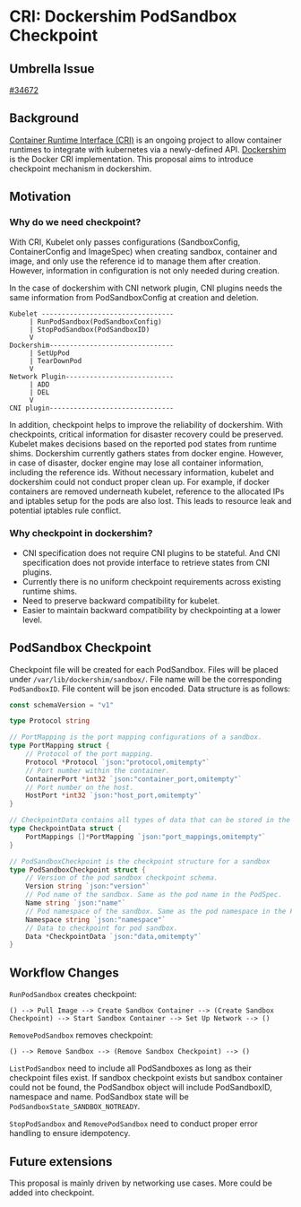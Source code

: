 # CRI: Dockershim PodSandbox Checkpoint 

## Umbrella Issue
[#34672](https://github.com/kubernetes/kubernetes/issues/34672)

## Background
[Container Runtime Interface (CRI)](../devel/container-runtime-interface.md) 
is an ongoing project to allow container runtimes to integrate with 
kubernetes via a newly-defined API. 
[Dockershim](https://github.com/kubernetes/kubernetes/blob/release-1.5/pkg/kubelet/dockershim) 
is the Docker CRI implementation. This proposal aims to introduce 
checkpoint mechanism in dockershim.

## Motivation
### Why do we need checkpoint?


With CRI, Kubelet only passes configurations (SandboxConfig, 
ContainerConfig and ImageSpec) when creating sandbox, container and 
image, and only use the reference id to manage them after creation. 
However, information in configuration is not only needed during creation. 

In the case of dockershim with CNI network plugin, CNI plugins needs 
the same information from PodSandboxConfig at creation and deletion. 

```
Kubelet ---------------------------------
     | RunPodSandbox(PodSandboxConfig)
     | StopPodSandbox(PodSandboxID)
     V
Dockershim-------------------------------
     | SetUpPod
     | TearDownPod
     V
Network Plugin---------------------------
     | ADD
     | DEL
     V
CNI plugin-------------------------------
```


In addition, checkpoint helps to improve the reliability of dockershim. 
With checkpoints, critical information for disaster recovery could be 
preserved. Kubelet makes decisions based on the reported pod states 
from runtime shims. Dockershim currently gathers states from docker 
engine. However, in case of disaster, docker engine may lose all 
container information, including the reference ids. Without necessary
information, kubelet and dockershim could not conduct proper clean up. 
For example, if docker containers are removed underneath kubelet, reference 
to the allocated IPs and iptables setup for the pods are also lost. 
This leads to resource leak and potential iptables rule conflict. 

### Why checkpoint in dockershim?
- CNI specification does not require CNI plugins to be stateful. And CNI 
specification does not provide interface to retrieve states from CNI plugins. 
- Currently there is no uniform checkpoint requirements across existing runtime shims.
- Need to preserve backward compatibility for kubelet.
- Easier to maintain backward compatibility by checkpointing at a lower level.

## PodSandbox Checkpoint 
Checkpoint file will be created for each PodSandbox. Files will be 
placed under `/var/lib/dockershim/sandbox/`. File name will be the 
corresponding `PodSandboxID`. File content will be json encoded. 
Data structure is as follows:

```go
const schemaVersion = "v1"

type Protocol string

// PortMapping is the port mapping configurations of a sandbox.
type PortMapping struct {
	// Protocol of the port mapping.
	Protocol *Protocol `json:"protocol,omitempty"`
	// Port number within the container.
	ContainerPort *int32 `json:"container_port,omitempty"`
	// Port number on the host.
	HostPort *int32 `json:"host_port,omitempty"`
}

// CheckpointData contains all types of data that can be stored in the checkpoint.
type CheckpointData struct {
	PortMappings []*PortMapping `json:"port_mappings,omitempty"`
}

// PodSandboxCheckpoint is the checkpoint structure for a sandbox
type PodSandboxCheckpoint struct {
	// Version of the pod sandbox checkpoint schema.
	Version string `json:"version"`
	// Pod name of the sandbox. Same as the pod name in the PodSpec.
	Name string `json:"name"`
	// Pod namespace of the sandbox. Same as the pod namespace in the PodSpec.
	Namespace string `json:"namespace"`
	// Data to checkpoint for pod sandbox.
	Data *CheckpointData `json:"data,omitempty"`
}
```


## Workflow Changes


`RunPodSandbox` creates checkpoint: 
```
() --> Pull Image --> Create Sandbox Container --> (Create Sandbox Checkpoint) --> Start Sandbox Container --> Set Up Network --> ()
```

`RemovePodSandbox` removes checkpoint:
```
() --> Remove Sandbox --> (Remove Sandbox Checkpoint) --> ()
```

`ListPodSandbox` need to include all PodSandboxes as long as their 
checkpoint files exist. If sandbox checkpoint exists but sandbox 
container could not be found, the PodSandbox object will include 
PodSandboxID, namespace and name. PodSandbox state will be `PodSandboxState_SANDBOX_NOTREADY`.

`StopPodSandbox` and `RemovePodSandbox` need to conduct proper error handling to ensure idempotency. 



## Future extensions
This proposal is mainly driven by networking use cases. More could be added into checkpoint. 



